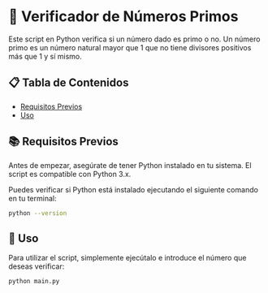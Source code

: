 # 🧮 Verificador de Números Primos

Este script en Python verifica si un número dado es primo o no. Un número primo es un número natural mayor que 1 que no tiene divisores positivos más que 1 y sí mismo.

## 📋 Tabla de Contenidos

- [Requisitos Previos](#requisitos-previos)
- [Uso](#uso)

## 📚 Requisitos Previos

Antes de empezar, asegúrate de tener Python instalado en tu sistema. El script es compatible con Python 3.x.

Puedes verificar si Python está instalado ejecutando el siguiente comando en tu terminal:

```sh
python --version
```

## 🚀 Uso

Para utilizar el script, simplemente ejecútalo e introduce el número que deseas verificar:

```sh
python main.py
```


